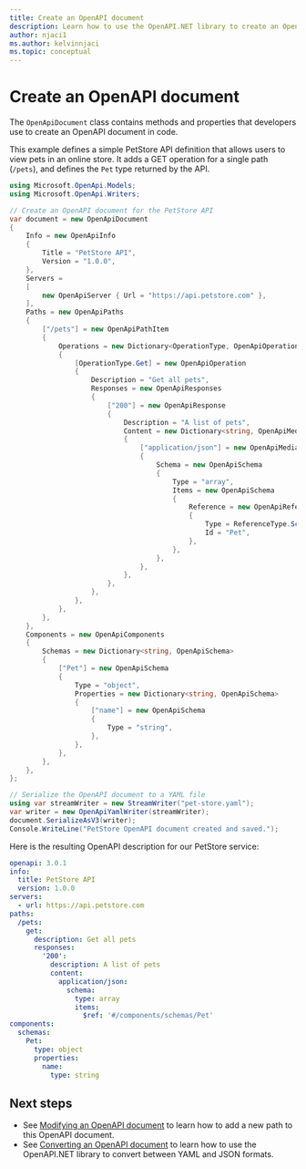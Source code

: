 ```yaml
---
title: Create an OpenAPI document
description: Learn how to use the OpenAPI.NET library to create an OpenAPI document
author: njaci1
ms.author: kelvinnjaci
ms.topic: conceptual
---
```


# Create an OpenAPI document

The `OpenApiDocument` class contains methods and properties that developers use to create an OpenAPI document in code.

This example defines a simple PetStore API definition that allows users to view pets in an online store. It adds a GET operation for a single path (`/pets`), and defines the `Pet` type returned by the API.

```csharp
using Microsoft.OpenApi.Models;
using Microsoft.OpenApi.Writers;

// Create an OpenAPI document for the PetStore API
var document = new OpenApiDocument
{
    Info = new OpenApiInfo
    {
        Title = "PetStore API",
        Version = "1.0.0",
    },
    Servers =
    [
        new OpenApiServer { Url = "https://api.petstore.com" },
    ],
    Paths = new OpenApiPaths
    {
        ["/pets"] = new OpenApiPathItem
        {
            Operations = new Dictionary<OperationType, OpenApiOperation>
            {
                [OperationType.Get] = new OpenApiOperation
                {
                    Description = "Get all pets",
                    Responses = new OpenApiResponses
                    {
                        ["200"] = new OpenApiResponse
                        {
                            Description = "A list of pets",
                            Content = new Dictionary<string, OpenApiMediaType>
                            {
                                ["application/json"] = new OpenApiMediaType
                                {
                                    Schema = new OpenApiSchema
                                    {
                                        Type = "array",
                                        Items = new OpenApiSchema
                                        {
                                            Reference = new OpenApiReference
                                            {
                                                Type = ReferenceType.Schema,
                                                Id = "Pet",
                                            },
                                        },
                                    },
                                },
                            },
                        },
                    },
                },
            },
        },
    },
    Components = new OpenApiComponents
    {
        Schemas = new Dictionary<string, OpenApiSchema>
        {
            ["Pet"] = new OpenApiSchema
            {
                Type = "object",
                Properties = new Dictionary<string, OpenApiSchema>
                {
                    ["name"] = new OpenApiSchema
                    {
                        Type = "string",
                    },
                },
            },
        },
    },
};

// Serialize the OpenAPI document to a YAML file
using var streamWriter = new StreamWriter("pet-store.yaml");
var writer = new OpenApiYamlWriter(streamWriter);
document.SerializeAsV3(writer);
Console.WriteLine("PetStore OpenAPI document created and saved.");
```

Here is the resulting OpenAPI description for our PetStore service:

```yaml
openapi: 3.0.1
info:
  title: PetStore API
  version: 1.0.0
servers:
  - url: https://api.petstore.com
paths:
  /pets:
    get:
      description: Get all pets
      responses:
        '200':
          description: A list of pets
          content:
            application/json:
              schema:
                type: array
                items:
                  $ref: '#/components/schemas/Pet'
components:
  schemas:
    Pet:
      type: object
      properties:
        name:
          type: string
```

## Next steps

- See [Modifying an OpenAPI document](modify-openapi.md) to learn how to add a new path to this OpenAPI document.
- See [Converting an OpenAPI document](convert-openapi.md) to learn how to use the OpenAPI.NET library to convert between YAML and JSON formats.
